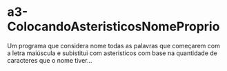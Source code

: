 # a3-ColocandoAsteristicosNomeProprio
 Um programa que considera nome todas as palavras que começarem com a letra maiúscula e subistitui com asteristicos com base na quantidade de caracteres que o nome tiver...
